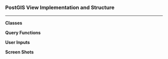 ### PostGIS View Implementation and Structure 

***

**Classes**

**Query Functions**

**User Inputs**

**Screen Shots**